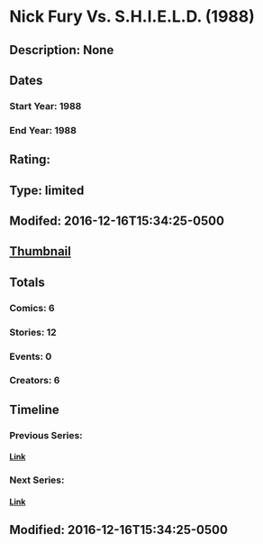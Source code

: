 # Nick Fury Vs. S.H.I.E.L.D. (1988)
## Description: None
## Dates
### Start Year: 1988
### End Year: 1988
## Rating: 
## Type: limited
## Modifed: 2016-12-16T15:34:25-0500
## [Thumbnail](http://i.annihil.us/u/prod/marvel/i/mg/f/f0/581ba53144318.jpg)
## Totals
### Comics: 6
### Stories: 12
### Events: 0
### Creators: 6
## Timeline
### Previous Series: 
#### [Link]()
### Next Series: 
#### [Link]()
## Modified: 2016-12-16T15:34:25-0500